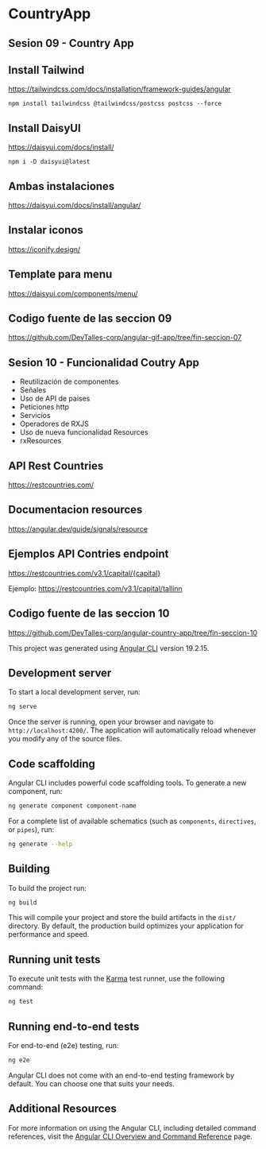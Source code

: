 # CountryApp

## Sesion 09 - Country App

## Install Tailwind
https://tailwindcss.com/docs/installation/framework-guides/angular

``` 
npm install tailwindcss @tailwindcss/postcss postcss --force 
```

## Install DaisyUI 
https://daisyui.com/docs/install/

```
npm i -D daisyui@latest
```
## Ambas instalaciones
https://daisyui.com/docs/install/angular/

## Instalar iconos
https://iconify.design/

## Template para menu
https://daisyui.com/components/menu/


## Codigo fuente de las seccion 09
https://github.com/DevTalles-corp/angular-gif-app/tree/fin-seccion-07


## Sesion 10 - Funcionalidad Coutry App

* Reutilización de componentes
* Señales
* Uso de API de paises
* Peticiones http
* Servicios
* Operadores de RXJS
* Uso de nueva funcionalidad Resources 
* rxResources

## API Rest Countries
https://restcountries.com/

## Documentacion resources
https://angular.dev/guide/signals/resource

## Ejemplos API Contries endpoint
https://restcountries.com/v3.1/capital/{capital}

Ejemplo:
https://restcountries.com/v3.1/capital/tallinn


## Codigo fuente de las seccion 10
https://github.com/DevTalles-corp/angular-country-app/tree/fin-seccion-10






























This project was generated using [Angular CLI](https://github.com/angular/angular-cli) version 19.2.15.

## Development server

To start a local development server, run:

```bash
ng serve
```

Once the server is running, open your browser and navigate to `http://localhost:4200/`. The application will automatically reload whenever you modify any of the source files.

## Code scaffolding

Angular CLI includes powerful code scaffolding tools. To generate a new component, run:

```bash
ng generate component component-name
```

For a complete list of available schematics (such as `components`, `directives`, or `pipes`), run:

```bash
ng generate --help
```

## Building

To build the project run:

```bash
ng build
```

This will compile your project and store the build artifacts in the `dist/` directory. By default, the production build optimizes your application for performance and speed.

## Running unit tests

To execute unit tests with the [Karma](https://karma-runner.github.io) test runner, use the following command:

```bash
ng test
```

## Running end-to-end tests

For end-to-end (e2e) testing, run:

```bash
ng e2e
```

Angular CLI does not come with an end-to-end testing framework by default. You can choose one that suits your needs.

## Additional Resources

For more information on using the Angular CLI, including detailed command references, visit the [Angular CLI Overview and Command Reference](https://angular.dev/tools/cli) page.
